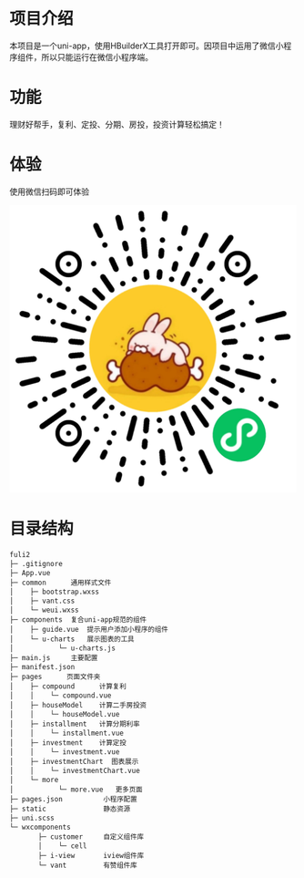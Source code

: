 # 项目介绍

本项目是一个uni-app，使用HBuilderX工具打开即可。因项目中运用了微信小程序组件，所以只能运行在微信小程序端。

# 功能

理财好帮手，复利、定投、分期、房投，投资计算轻松搞定！

# 体验

使用微信扫码即可体验

![](README_files/1.jpg)

# 目录结构


```
fuli2
├─ .gitignore	
├─ App.vue
├─ common      通用样式文件
│    ├─ bootstrap.wxss
│    ├─ vant.css
│    └─ weui.wxss
├─ components  复合uni-app规范的组件
│    ├─ guide.vue  提示用户添加小程序的组件
│    └─ u-charts   展示图表的工具
│           └─ u-charts.js
├─ main.js     主要配置
├─ manifest.json
├─ pages      页面文件夹
│    ├─ compound      计算复利
│    │    └─ compound.vue    
│    ├─ houseModel    计算二手房投资
│    │    └─ houseModel.vue
│    ├─ installment   计算分期利率
│    │    └─ installment.vue
│    ├─ investment    计算定投
│    │    └─ investment.vue
│    ├─ investmentChart  图表展示
│    │    └─ investmentChart.vue
│    └─ more
│           └─ more.vue   更多页面
├─ pages.json          小程序配置
├─ static              静态资源
├─ uni.scss
└─ wxcomponents
       ├─ customer     自定义组件库
       │    └─ cell
       ├─ i-view       iview组件库
       └─ vant         有赞组件库
```
